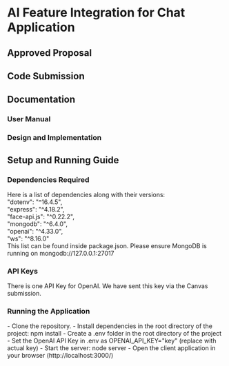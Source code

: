 <h1>AI Feature Integration for Chat Application</h1>
<h2>Approved Proposal</h2>

<h2>Code Submission</h2>

<h2>Documentation</h2>
<h3>User Manual</h3>

<h3>Design and Implementation</h3>

<h2>Setup and Running Guide</h2>
<h3>Dependencies Required</h3>
Here is a list of dependencies along with their versions:<br>
"dotenv": "^16.4.5",<br>
"express": "^4.18.2",<br>
"face-api.js": "^0.22.2",<br>
"mongodb": "^6.4.0",<br>
"openai": "^4.33.0",<br>
"ws": "^8.16.0"<br>
This list can be found inside package.json. Please ensure MongoDB is running on mongodb://127.0.0.1:27017

<h3>API Keys</h3>
There is one API Key for OpenAI. We have sent this key via the Canvas submission.

<h3>Running the Application</h3>
- Clone the repository.
- Install dependencies in the root directory of the project: npm install
- Create a .env folder in the root directory of the project
- Set the OpenAI API Key in .env as OPENAI_API_KEY="key" (replace with actual key)
- Start the server: node server
- Open the client application in your browser (http://localhost:3000/)